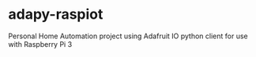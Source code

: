# adapy-raspiot
Personal Home Automation project using Adafruit IO python client for use with Raspberry Pi 3
